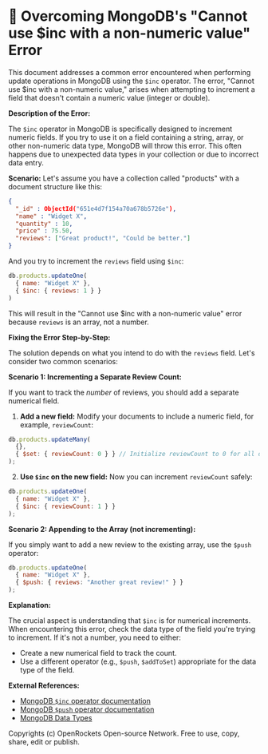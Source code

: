 # 🐞 Overcoming MongoDB's "Cannot use $inc with a non-numeric value" Error


This document addresses a common error encountered when performing update operations in MongoDB using the `$inc` operator.  The error, "Cannot use $inc with a non-numeric value," arises when attempting to increment a field that doesn't contain a numeric value (integer or double).

**Description of the Error:**

The `$inc` operator in MongoDB is specifically designed to increment numeric fields.  If you try to use it on a field containing a string, array, or other non-numeric data type, MongoDB will throw this error. This often happens due to unexpected data types in your collection or due to incorrect data entry.


**Scenario:** Let's assume you have a collection called "products" with a document structure like this:

```json
{
  "_id" : ObjectId("651e4d7f154a70a678b5726e"),
  "name" : "Widget X",
  "quantity" : 10,
  "price" : 75.50,
  "reviews": ["Great product!", "Could be better."]
}
```

And you try to increment the `reviews` field using `$inc`:

```javascript
db.products.updateOne(
  { name: "Widget X" },
  { $inc: { reviews: 1 } }
)
```

This will result in the "Cannot use $inc with a non-numeric value" error because `reviews` is an array, not a number.


**Fixing the Error Step-by-Step:**

The solution depends on what you intend to do with the `reviews` field.  Let's consider two common scenarios:

**Scenario 1:  Incrementing a Separate Review Count:**

If you want to track the *number* of reviews, you should add a separate numerical field.

1. **Add a new field:** Modify your documents to include a numeric field, for example, `reviewCount`:

```javascript
db.products.updateMany(
  {},
  { $set: { reviewCount: 0 } } // Initialize reviewCount to 0 for all documents
);
```

2. **Use `$inc` on the new field:** Now you can increment `reviewCount` safely:

```javascript
db.products.updateOne(
  { name: "Widget X" },
  { $inc: { reviewCount: 1 } }
);
```

**Scenario 2:  Appending to the Array (not incrementing):**

If you simply want to add a new review to the existing array, use the `$push` operator:

```javascript
db.products.updateOne(
  { name: "Widget X" },
  { $push: { reviews: "Another great review!" } }
);
```


**Explanation:**

The crucial aspect is understanding that `$inc` is for numerical increments.  When encountering this error, check the data type of the field you're trying to increment.  If it's not a number, you need to either:

* Create a new numerical field to track the count.
* Use a different operator (e.g., `$push`, `$addToSet`) appropriate for the data type of the field.


**External References:**

* [MongoDB `$inc` operator documentation](https://www.mongodb.com/docs/manual/reference/operator/update/inc/)
* [MongoDB `$push` operator documentation](https://www.mongodb.com/docs/manual/reference/operator/update/push/)
* [MongoDB Data Types](https://www.mongodb.com/docs/manual/reference/bson-types/)


Copyrights (c) OpenRockets Open-source Network. Free to use, copy, share, edit or publish.

